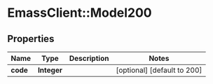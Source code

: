 # EmassClient::Model200

## Properties
Name | Type | Description | Notes
------------ | ------------- | ------------- | -------------
**code** | **Integer** |  | [optional] [default to 200]

